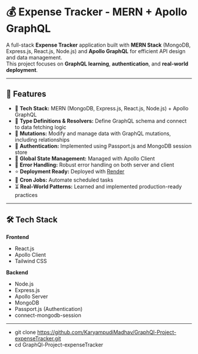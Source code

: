# 💰 Expense Tracker - MERN + Apollo GraphQL

A full-stack **Expense Tracker** application built with **MERN Stack** (MongoDB, Express.js, React.js, Node.js) and **Apollo GraphQL** for efficient API design and data management.  
This project focuses on **GraphQL learning**, **authentication**, and **real-world deployment**.

---

## 🚀 Features

- 🌟 **Tech Stack:** MERN (MongoDB, Express.js, React.js, Node.js) + Apollo GraphQL
- 📝 **Type Definitions & Resolvers:** Define GraphQL schema and connect to data fetching logic
- 🔄 **Mutations:** Modify and manage data with GraphQL mutations, including relationships
- 🎃 **Authentication:** Implemented using Passport.js and MongoDB session store
- 🚀 **Global State Management:** Managed with Apollo Client
- 🐞 **Error Handling:** Robust error handling on both server and client
- ⭐ **Deployment Ready:** Deployed with [Render](https://render.com/)
- 👾 **Cron Jobs:** Automate scheduled tasks
- ⏳ **Real-World Patterns:** Learned and implemented production-ready practices

---


## 🛠 Tech Stack

**Frontend**
- React.js
- Apollo Client
- Tailwind CSS

**Backend**
- Node.js
- Express.js
- Apollo Server
- MongoDB
- Passport.js (Authentication)
- connect-mongodb-session

---

- git clone https://github.com/KaryampudiMadhav/GraphQl-Project-expenseTracker.git
- cd GraphQl-Project-expenseTracker
